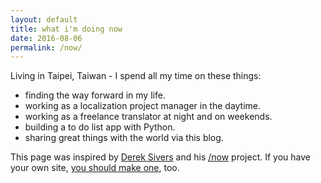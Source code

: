 ```yaml
---
layout: default
title: what i'm doing now
date: 2016-08-06
permalink: /now/
---
```


Living in Taipei, Taiwan - I spend all my time on these things:
<ul class="dashed">
  <li>finding the way forward in my life.</li>
  <li>working as a localization project manager in the daytime.</li>
  <li>working as a freelance translator at night and on weekends.</li>
  <li>building a to do list app with Python.</li>
  <li>sharing great things with the world via this blog.</li>
</ul>
This page was inspired by <a href="https://sivers.org/">Derek Sivers</a> and his <a href="http://nownownow.com/">/now</a> project. If you have your own site, <a href="http://nownownow.com/about">you should make one</a>, too.
